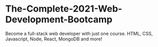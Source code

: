 # The-Complete-2021-Web-Development-Bootcamp
Become a full-stack web developer with just one course. HTML, CSS, Javascript, Node, React, MongoDB and more!
